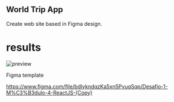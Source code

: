 ## World Trip App 

Create web site based in Figma design.

# results
![preview](/public/screenshotWorldTrip.png)

Figma template

https://www.figma.com/file/bdIykndqzKa5xn5PvuqSqp/Desafio-1-M%C3%B3dulo-4-ReactJS-(Copy)




